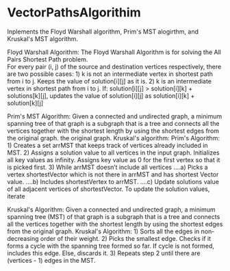 ﻿# VectorPathsAlgorithim

Inplements the Floyd Warshall algorithm, Prim's MST alogirthm, and Kruskal's MST algorithm.

Floyd Warshall Algorithm:
  The Floyd Warshall Algorithm is for solving the All Pairs Shortest Path problem.  
  For every pair (i, j) of the source and destination vertices respectively, there are two possible cases:
    1) k is not an intermediate vertex in shortest path from i to j. 
      Keeps the value of solution[i][j] as it is. 
    2) k is an intermediate vertex in shortest path from i to j. 
      If: solution[i][j] > solution[i][k] + solutions[k][j], updates the value of solution[i][j] as solution[i][k] + solution[k][j] 


Prim's MST Algorithm:
  Given a connected and undirected graph, a minimum spanning tree of that graph is a subgraph that is a tree and connects all the vertices together with the shortest length by       using the shortest edges from the original graph.
  the original graph. Kruskal's algorithm: Prim's Algorithm:
    1) Creates a set arrMST that keeps track of vertices already included in MST. 
    2) Assigns a solution value to all vertices in the input graph. Initializes all key values as infinity. Assigns key value as 0 for the first vertex so that it is picked first. 
    3) While arrMST doesn’t include all vertices 
      ….a) Picks a vertex shortestVector which is not there in arrMST and has shortest Vector value. 
      ….b) Includes shortestVertex to arrMST. 
      ….c) Update solutions value of all adjacent vertices of shortestVector. To update the solution values, iterate

Kruskal's Algorithm:
  Given a connected and undirected graph, a minimum spanning tree (MST) of that graph is a subgraph that is a tree and connects all the vertices together with the shortest length   by using the shortest edges from the original graph. Kruskal's Algorithm:
    1) Sorts all the edges in non-decreasing order of their weight. 
    2) Picks the smallest edge. Checks if it forms a cycle with the spanning tree formed so far. If cycle is not formed, includes this edge. Else, discards it. 
    3) Repeats step 2 until there are (vertices - 1) edges in the MST.
